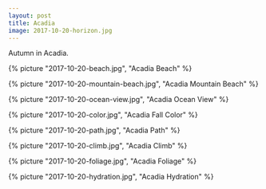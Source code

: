```yaml
---
layout: post
title: Acadia
image: 2017-10-20-horizon.jpg
---
```


Autumn in Acadia. 


<!--more-->
{% picture "2017-10-20-beach.jpg", "Acadia Beach"  %}

{% picture "2017-10-20-mountain-beach.jpg", "Acadia Mountain Beach"  %}

{% picture "2017-10-20-ocean-view.jpg", "Acadia Ocean View"  %}

{% picture "2017-10-20-color.jpg", "Acadia Fall Color"  %}

{% picture "2017-10-20-path.jpg", "Acadia Path"  %}
  
{% picture "2017-10-20-climb.jpg", "Acadia Climb"  %}
  
{% picture "2017-10-20-foliage.jpg", "Acadia Foliage"  %}

{% picture "2017-10-20-hydration.jpg", "Acadia Hydration"  %}
